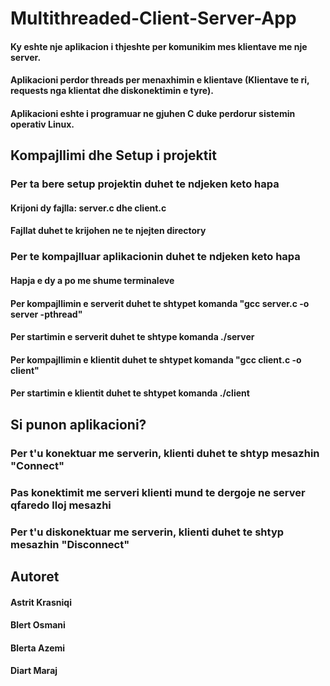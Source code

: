 # Multithreaded-Client-Server-App

#### Ky eshte nje aplikacion i thjeshte per komunikim mes klientave me nje server.
#### Aplikacioni perdor threads per menaxhimin e klientave (Klientave te ri, requests nga klientat dhe diskonektimin e tyre).
#### Aplikacioni eshte i programuar ne gjuhen C duke perdorur sistemin operativ Linux.


## Kompajllimi dhe Setup i projektit

### Per ta bere setup projektin duhet te ndjeken keto hapa
#### Krijoni dy fajlla: server.c dhe client.c
#### Fajllat duhet te krijohen ne te njejten directory
### Per te kompajlluar aplikacionin duhet te ndjeken keto hapa
#### Hapja e dy a po me shume terminaleve
#### Per kompajllimin e serverit duhet te shtypet komanda "gcc server.c -o server -pthread"
#### Per startimin e serverit duhet te shtype komanda ./server
#### Per kompajllimin e klientit duhet te shtypet komanda "gcc client.c -o client"
#### Per startimin e klientit duhet te shtypet komanda ./client


## Si punon aplikacioni?
### Per t'u konektuar me serverin, klienti duhet te shtyp mesazhin "Connect"
### Pas konektimit me serveri klienti mund te dergoje ne server qfaredo lloj mesazhi
### Per t'u diskonektuar me serverin, klienti duhet te shtyp mesazhin "Disconnect"


## Autoret
#### Astrit Krasniqi
#### Blert Osmani
#### Blerta Azemi
#### Diart Maraj
